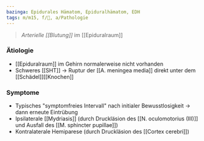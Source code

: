 ```yaml
---
bazinga: Epidurales Hämatom, Epiduralhämatom, EDH
tags: m/m15, f/🧠, a/Pathologie
---
```

> *Arterielle [[Blutung]]* im [[Epiduralraum]]
### Ätiologie
- [[Epiduralraum]] im Gehirn normalerweise nicht vorhanden
- Schweres [[SHT]] → Ruptur der [[A. meningea media]] direkt unter dem [[Schädel]][[Knochen]]
### Symptome
- Typisches "symptomfreies Intervall" nach initialer Bewusstlosigkeit → dann erneute Eintrübung
- Ipsilaterale [[Mydriasis]] (durch Druckläsion des [[N. oculomotorius (III)]] und Ausfall des [[M. sphincter pupillae]])
- Kontralaterale Hemiparese (durch Druckläsion des [[Cortex cerebri]])